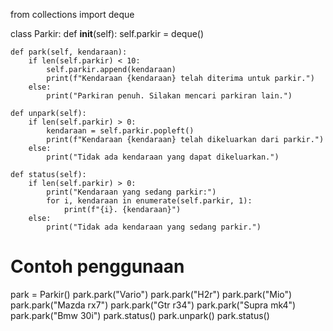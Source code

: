 from collections import deque

class Parkir:
    def __init__(self):
        self.parkir = deque()

    def park(self, kendaraan):
        if len(self.parkir) < 10:
            self.parkir.append(kendaraan)
            print(f"Kendaraan {kendaraan} telah diterima untuk parkir.")
        else:
            print("Parkiran penuh. Silakan mencari parkiran lain.")

    def unpark(self):
        if len(self.parkir) > 0:
            kendaraan = self.parkir.popleft()
            print(f"Kendaraan {kendaraan} telah dikeluarkan dari parkir.")
        else:
            print("Tidak ada kendaraan yang dapat dikeluarkan.")

    def status(self):
        if len(self.parkir) > 0:
            print("Kendaraan yang sedang parkir:")
            for i, kendaraan in enumerate(self.parkir, 1):
                print(f"{i}. {kendaraan}")
        else:
            print("Tidak ada kendaraan yang sedang parkir.")

# Contoh penggunaan
park = Parkir()
park.park("Vario")
park.park("H2r")
park.park("Mio")
park.park("Mazda rx7")
park.park("Gtr r34")
park.park("Supra mk4")
park.park("Bmw 30i")
park.status()
park.unpark()
park.status()
